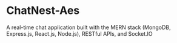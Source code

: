 # ChatNest-Aes
A real-time chat application built with the MERN stack (MongoDB, Express.js, React.js, Node.js), RESTful APIs, and Socket.IO

